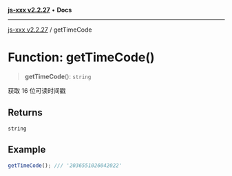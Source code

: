 [**js-xxx v2.2.27**](../README.md) • **Docs**

***

[js-xxx v2.2.27](../README.md) / getTimeCode

# Function: getTimeCode()

> **getTimeCode**(): `string`

获取 16 位可读时间戳

## Returns

`string`

## Example

```ts
getTimeCode(); /// '2036551026042022'
```
